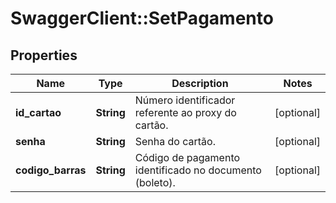 # SwaggerClient::SetPagamento

## Properties
Name | Type | Description | Notes
------------ | ------------- | ------------- | -------------
**id_cartao** | **String** | Número identificador referente ao proxy do cartão. | [optional] 
**senha** | **String** | Senha do cartão. | [optional] 
**codigo_barras** | **String** | Código de pagamento identificado no documento (boleto). | [optional] 


